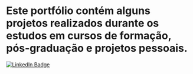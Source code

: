 # Este portfólio contém alguns projetos realizados durante os estudos em cursos de formação, pós-graduação e projetos pessoais.


  <div id="badges">
  <a href = "https://linkedin.com.br/in/felipetnsantos">
    <img src="https://img.shields.io/badge/LinkedIn-blue?style=for-the-badge&logo=linkedin&logoColor=white" alt="LinkedIn Badge"/>
<!-- 
  </a>
  <img src="https://img.shields.io/badge/YouTube-red?style=for-the-badge&logo=youtube&logoColor=white" alt="Youtube Badge"/>
  <img src="https://img.shields.io/badge/Twitter-blue?style=for-the-badge&logo=twitter&logoColor=white" alt="Twitter Badge"/>
</div>
-->

